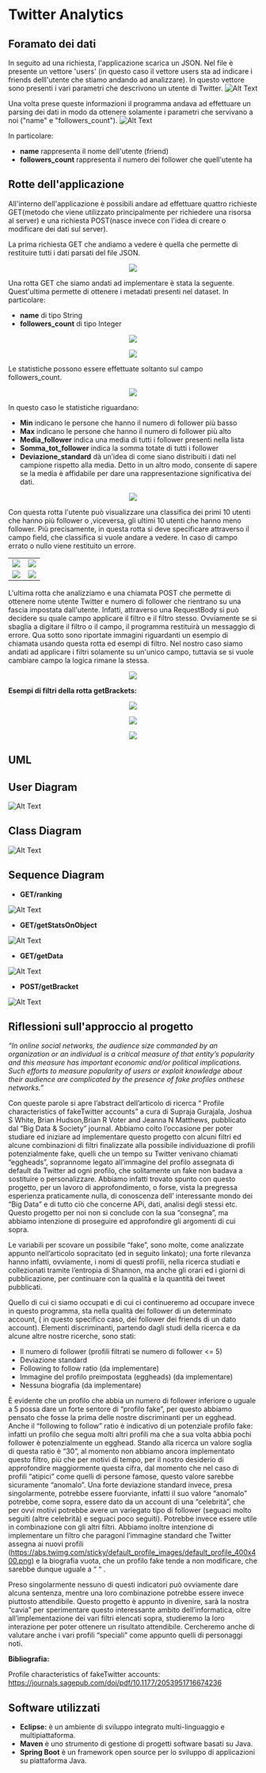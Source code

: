 # Twitter Analytics 
## Foramato dei dati
In seguito ad una richiesta, l'applicazione scarica un JSON. Nel file è presente un vettore 'users' (in questo caso il vettore users sta ad indicare i friends delll'utente che stiamo andando ad analizzare). In questo vettore sono presenti i vari parametri che descrivono un utente di Twitter.
![Alt Text](JSON.PNG) 

Una volta prese queste informazioni il programma andava ad effettuare un parsing dei dati in modo da ottenere solamente i parametri che servivano a noi ("name" e "followers_count").
![Alt Text](JSONParsing.PNG) 

In particolare:
* **name** rappresenta il nome dell'utente (friend)
* **followers_count** rappresenta il numero dei follower che quell'utente ha

## Rotte dell'applicazione
All'interno dell'applicazione è possibili andare ad effettuare quattro richieste GET(metodo che viene utilizzato principalmente per richiedere una risorsa al server) e una richiesta POST(nasce invece con l'idea di creare o modificare dei dati sul server).

La prima richiesta GET che andiamo a vedere è quella che permette di restituire tutti i dati parsati del file JSON.
<p align="center">
  <img src="get_data.PNG">
</p>

Una rotta GET che siamo andati ad implementare è stata la seguente. Quest'ultima permette di ottenere i metadati presenti nel dataset. In particolare:
* **name** di tipo String
* **followers_count** di tipo Integer
<p align="center">
  <img src="get_metadata.PNG">
</p>
<p align="center">
  <img src="metadata_results.PNG">
</p>

Le statistiche possono essere effettuate soltanto sul campo followers_count.
<p align="center">
  <img src="get_stats.PNG">
</p>

In questo caso le statistiche riguardano:
* **Min** indicano le persone che hanno il numero di follower più basso
* **Max** indicano le persone che hanno il numero di follower più alto
* **Media_follower** indica una media di tutti i follower presenti nella lista
* **Somma_tot_follower** indica la somma totate di tutti i follower 
* **Deviazione_standard** dà un’idea di come siano distribuiti i dati nel campione rispetto alla media. Detto in un altro modo, consente    di sapere se la media è affidabile per dare una rappresentazione significativa dei dati.

<p align="center">
  <img src="stats_result.PNG">
</p>

Con questa rotta l'utente può visualizzare una classifica dei primi 10 utenti che hanno più follower o ,viceversa, gli ultimi 10 utenti che hanno meno follower. Più precisamente, in questa rotta si deve specificare attraverso il campo field, che classifica si vuole andare a vedere. In caso di campo errato o nullo viene restituito un errore. 
<table class="center">
  <tr>
    <td><img src="get_top10.PNG"></td>
    <td><img src="get_last10.PNG"></td>
  </tr>
    <tr>
    <td><img src="top10_results.PNG"></td>
    <td><img src="last10_results.PNG"></td>
  </tr>
 </table>
 
L'ultima rotta che analizziamo e una chiamata POST che permette di ottenere nome utente Twitter e numero di follower che rientrano su una fascia impostata dall'utente. Infatti, attraverso una RequestBody si può decidere su quale campo applicare il filtro e il filtro stesso. Ovviamente se si sbaglia a digitare il filtro o il campo, il programma restituirà un messaggio di errore. Qua sotto sono riportate immagini riguardanti un esempio di chiamata usando questa rotta ed esempi di filtro. Nel nostro caso siamo andati ad applicare i filtri solamente su un'unico campo, tuttavia se si vuole cambiare campo la logica rimane la stessa.  
<p align="center">
  <img src="getbrakets.PNG">
</p>

**Esempi di filtri della rotta getBrackets:** 
<p align="center">
  <img src="gt.PNG">
</p>
<p align="center">
  <img src="bt.PNG">
</p>
<p align="center">
  <img src="lt.PNG">
</p>
 

## UML
## User Diagram
![Alt Text](UserDatagram.PNG)
## Class Diagram
![Alt Text](classdiagram.PNG) 
## Sequence Diagram
* **GET/ranking**

![Alt Text](ranking.png) 

* **GET/getStatsOnObject**

![Alt Text](getstatsonobject.png) 

* **GET/getData**

![Alt Text](getdata.PNG) 

* **POST/getBracket**

![Alt Text](getBracket.png)


## Riflessioni sull'approccio al progetto
*“In online social networks, the audience size commanded by an organization or an individual is a critical measure of that entity’s popularity and this measure has important economic and/or political implications. Such efforts to measure popularity of users or exploit knowledge about their audience are complicated by the presence of fake profiles onthese networks.”*

Con queste parole si apre l’abstract dell’articolo di ricerca “ Profile characteristics of fakeTwitter accounts” a cura di Supraja Gurajala, Joshua S White, Brian Hudson,Brian R Voter and Jeanna N Matthews, pubblicato dal “Big Data & Society” journal. 
Abbiamo colto l’occasione per poter studiare ed iniziare ad implementare questo progetto con alcuni filtri ed alcune combinazioni di filtri finalizzate alla possibile individuazione di profili potenzialmente fake, quelli che un tempo su Twitter venivano chiamati “eggheads”, soprannome legato all’immagine del profilo assegnata di default da Twitter ad ogni profilo, che solitamente un fake non badava a sostituire o personalizzare. 
Abbiamo infatti trovato spunto con questo progetto, per un lavoro di approfondimento, o forse, vista la pregressa esperienza praticamente nulla, di conoscenza dell’ interessante mondo dei “Big Data” e di tutto ciò che concerne APi, dati, analisi degli stessi etc.
Questo progetto per noi non si conclude con la sua “consegna”, ma abbiamo intenzione di proseguire ed approfondire gli argomenti di cui sopra. 

Le variabili per scovare un possibile “fake”, sono molte, come analizzate appunto nell’articolo sopracitato (ed in seguito linkato); una forte rilevanza hanno infatti, ovviamente, i nomi di questi profili, nella ricerca studiati e collezionati tramite l’entropia di Shannon, ma anche gli orari ed i giorni di pubblicazione, per continuare con la qualità e la quantità dei tweet pubblicati. 

Quello di cui ci siamo occupati e di cui ci continueremo ad occupare invece in questo programma, sta nella qualità dei follower di un determinato account, ( in questo specifico caso, dei follower dei friends di un dato account). Elementi discriminanti, partendo dagli studi della ricerca e da alcune altre nostre ricerche, sono stati:
* Il numero di follower (profili filtrati se numero di follower <= 5)
* Deviazione standard
* Following to follow ratio (da implementare)
* Immagine del profilo preimpostata (eggheads) (da implementare)
* Nessuna biografia (da implementare)

È evidente che un profilo che abbia un numero di follower inferiore o uguale a 5 possa dare un forte sentore di “profilo fake”, per questo abbiamo pensato che fosse la prima delle nostre discriminanti per un egghead.
Anche il “following to follow” ratio è indicativo di un potenziale profilo fake: infatti un profilo che segua molti altri profili ma che a sua volta abbia pochi follower è potenzialmente un egghead. Stando alla ricerca un valore soglia di questa ratio è “30”, al momento non abbiamo ancora implementato questo filtro, più che per motivi di tempo, per il nostro desiderio di approfondire maggiormente questa cifra, dal momento che nel caso di profili “atipici” come quelli di persone famose, questo valore sarebbe sicuramente “anomalo”.
Una forte deviazione standard invece, presa singolarmente, potrebbe essere fuorviante, infatti il suo valore “anomalo” potrebbe, come sopra, essere dato da un account di una “celebrità”, che per ovvi motivi potrebbe avere un variegato tipo di follower (seguaci molto seguiti (altre celebrità) e seguaci poco seguiti). Potrebbe invece essere utile in combinazione con gli altri filtri.
Abbiamo inoltre intenzione di implementare un filtro che paragoni l’immagine standard che Twitter assegna ai nuovi profili (https://abs.twimg.com/sticky/default_profile_images/default_profile_400x400.png) e la biografia vuota, che un profilo fake tende a non modificare, che sarebbe dunque uguale a “ “ .

Preso singolarmente nessuno di questi indicatori può ovviamente dare alcuna sentenza, mentre una loro combinazione potrebbe essere invece piuttosto attendibile.
Questo progetto è appunto in divenire, sarà la nostra “cavia” per sperimentare questo interessante ambito dell’informatica, oltre all’implementazione dei vari filtri elencati sopra, studieremo la loro interazione per poter ottenere un risultato attendibile. Cercheremo anche di valutare anche i vari profili “speciali” come appunto quelli di personaggi noti.

**Bibliografia:**

Profile characteristics of fakeTwitter accounts: https://journals.sagepub.com/doi/pdf/10.1177/2053951716674236


## Software utilizzati
* **Eclipse:** è un ambiente di sviluppo integrato multi-linguaggio e multipiattaforma.
* **Maven** è uno strumento di gestione di progetti software basati su Java.
* **Spring Boot** è un framework open source per lo sviluppo di applicazioni su piattaforma Java.


